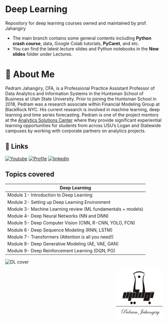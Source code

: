 
# Deep Learning

Repository for deep learning courses owned and maintained by prof. Jahangiry

* The main branch contains some general contents including **Python crash course**, data, Google Colab tutorials, **PyCaret**, and etc.
* You can find the latest lecture slides and Python notebooks in the **New slides** folder under Lectures. 



# 🚀 About Me

Pedram Jahangiry, CFA,  is a Professional Practice Assistant Professor of Data Analytics and Information Systems in the Huntsman School of Business at Utah State University. Prior to joining the Huntsman School in 2018, Pedram was a research associate within Financial Modeling Group at BlackRock NYC. His current research is involved in machine learning, deep learning and time series forecasting. 
Pedram is one of the project mentors at the [Analytics Solutions Center](https://huntsman.usu.edu/asc/index) where they provide significant experiential learning opportunities for students from across USU’s Logan and Statewide campuses by working with corporate partners on analytics projects.




## 🔗 Links
[![Youtube](https://img.shields.io/badge/youtube_channel-1DA1F2?style=for-the-badge&logo=youtube&logoColor=white&color=red)](https://www.youtube.com/channel/UCNDElcuuyX-2pSatVBDpJJQ)
[![Profile](https://img.shields.io/badge/Profile-000?style=for-the-badge&logo=ko-fi&logoColor=white)](https://huntsman.usu.edu/directory/jahangiry-pedram)
[![linkedin](https://img.shields.io/badge/LinkedIn-0A66C2?style=for-the-badge&logo=linkedin&logoColor=white)](https://www.linkedin.com/in/pedram-jahangiry-cfa-5778015a)




## Topics covered

| **Deep Learning**                                                                              |
|--------------------------------------------------------------------------------------------------|
| Module 1- Introduction to Deep Learning |
|Module 2- Setting up Deep Learning Environment|
|Module 3- Machine Learning review (ML fundamentals + models)|
|Module 4- Deep Neural Networks (NN and DNN)|
|Module 5- Deep Computer Vision (CNN, R-CNN, YOLO, FCN)|
|Module 6- Deep Sequence Modeling (RNN, LSTM)|
|Module 7- Transformers (Attention is all you need!)|
|Module 8- Deep Generative Modeling (AE, VAE, GAN)|
|Module 9- Deep Reinforcement Learning (DQN, PG)|

![DL cover](https://user-images.githubusercontent.com/19335954/210499958-e1230059-4b9c-4ea4-a5af-9901bd02ba18.png)

<img src="images/Jahangirylogo.png" width=150 align="right">


